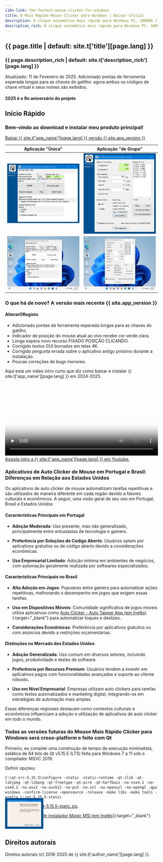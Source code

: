 ```yaml
---
i18n-link: the-fastest-mouse-clicker-for-windows
title: O Mais Rápido Mouse Clicker para Windows | Baixar oficial
description: O clique automático mais rápido para Windows PC. 100000 cliques por segundo alcançado por Win32 array-SendInput(). GUI, linha de comando, outros recursos
description_rich: O clique automático mais rápido para Windows PC. 100000 cliques por segundo alcançado por Win32 array-<a href="https://learn.microsoft.com/pt-br/windows/win32/api/winuser/nf-winuser-sendinput" target="_blank">SendInput()</a>. GUI, linha de comando, outros recursos
---
```


## {{ page.title | default: site.t['title'][page.lang] }}

### {{ page.description_rich | default: site.t['description_rich'][page.lang] }}

Atualizado: 11 de Fevereiro de 2025. Adicionado pontas de ferramenta esperada longas para as chaves do gatilho: agora ambos os códigos de chave virtual e seus nomes são exibidos.

#### 2025 é o 9o aniversário do projeto

<a name="QuickStart"></a>
## Início Rápido

### Bem-vindo ao download e instalar meu produto principal!

<a href="{{ site.download_link_main }}" class="btn btn--stripe">Baixar {{ site.t['app_name'][page.lang] }} versão {{ site.app_version }}</a>



Aplicação "Única" | Aplicação "de Grupo"
----- | -----
![{{ site.t['app_name'][page.lang] }} Versão 2.6.2.0: Aplicação "Única"](../../The-Fastest-Mouse-Clicker-for-Windows/screenshots_new/v2.6.2.0/TFMCfW_v2.6.2.0.png) | ![{{ site.t['app_name'][page.lang] }} Versão 2.6.2.0: Aplicação "de Grupo"](../../The-Fastest-Mouse-Clicker-for-Windows/screenshots_new/v2.6.2.0/TFMCfW_g_v2.6.2.0.png)
![{{ site.t['app_name'][page.lang] }} Versão 2.6.1.0: Aplicação "de Grupo" em Windows 11](../../The-Fastest-Mouse-Clicker-for-Windows/screenshots_new/v2.6.1.0/tfmcfw-win11-22h2-sapp.jpg) | ![{{ site.t['app_name'][page.lang] }} Versão 2.6.1.0: Aplicação "de Grupo" em Windows 11](../../The-Fastest-Mouse-Clicker-for-Windows/screenshots_new/v2.6.1.0/tfmcfw-win11-22h2-gapp.jpg)

<a name="ChangeLog"></a>
### O que há de novo? A versão mais recente&nbsp;{{ site.app_version }}

#### AlterarORegisto

* Adicionado pontas de ferramenta esperada longas para as chaves do gatilho.
* Indicador de posição do mouse atual ao vivo recebe cor verde clara.
* Longa espera novo recurso FIXADO POSIÇÃO CLICANDO.
* Corrigido textos GUI borrados em telas 4K.
* Corrigido pergunta errada sobre o aplicativo antigo próximo durante a instalação.
* Poucas correções de bugs menores.

<p>
Aqui está um vídeo intro curto que diz como baixar e instalar {{ site.t['app_name'][page.lang] }} em 2024-2025.
 <video style="outline:none; width:100%; height:100%;" controls preload="none" poster="/The-Fastest-Mouse-Clicker-for-Windows/videos/TFMCfW_intro_2024.jpg">
  <source src="/The-Fastest-Mouse-Clicker-for-Windows/videos/TFMCfW_intro_2024.mp4" type="video/mp4"/>
  Seu navegador não suporta a tag de vídeo.
</video>
<a href="https://youtu.be/BwB65SpH3-I" target="_blank">Assista intro a {{ site.t['app_name'][page.lang] }} em Youtube.</a>
</p>

### Aplicativos de Auto Clicker de Mouse em Portugal e Brasil: Diferenças em Relação aos Estados Unidos

Os aplicativos de auto clicker de mouse automatizam tarefas repetitivas e são utilizados de maneira diferente em cada região devido a fatores culturais e econômicos. A seguir, uma visão geral de seu uso em Portugal, Brasil e Estados Unidos:

#### Características Principais em Portugal

- **Adoção Moderada**: Uso presente, mas não generalizado, principalmente entre entusiastas de tecnologia e gamers.

- **Preferência por Soluções de Código Aberto**: Usuários optam por aplicativos gratuitos ou de código aberto devido a considerações econômicas.

- **Uso Empresarial Limitado**: Adoção mínima em ambientes de negócios, com automação geralmente realizada por softwares especializados.

#### Características Principais no Brasil

- **Alta Adoção em Jogos**: Populares entre gamers para automatizar ações repetitivas, melhorando o desempenho em jogos que exigem essas tarefas.

- **Uso em Dispositivos Móveis**: Comunidade significativa de jogos móveis utiliza aplicativos como [Auto Clicker - Auto Tapper App (em Inglês)](https://www.similarweb.com/app/google/com.simple.automatic.tap.autoclicker/brazil/){:target="_blank"} para automatizar toques e deslizes.

- **Considerações Econômicas**: Preferência por aplicativos gratuitos ou com anúncios devido a restrições orçamentárias.

#### Distinções no Mercado dos Estados Unidos

- **Adoção Generalizada**: Uso comum em diversos setores, incluindo jogos, produtividade e testes de software.

- **Preferência por Recursos Premium**: Usuários tendem a investir em aplicativos pagos com funcionalidades avançadas e suporte ao cliente robusto.

- **Uso em Nível Empresarial**: Empresas utilizam auto clickers para tarefas como testes automatizados e marketing digital, integrando-os em estratégias de automação mais amplas.

Essas diferenças regionais destacam como contextos culturais e econômicos influenciam a adoção e utilização de aplicativos de auto clicker em todo o mundo.

### Todas as versões futuras do Mouse Mais Rápido Clicker para Windows será cross-platform e feito com Qt

Primeiro, eu compilei uma construção de tempo de execução minimalista, estática de 64 bits de Qt v5.15.5 (LTS) feita para Windows 7 a 11 sob o compilador MSVC 2019.

Definir opções:

```
C:\qt-src-5.15.5\configure -static -static-runtime -qt-zlib -qt-libjpeg -qt-libpng -qt-freetype -qt-pcre -qt-harfbuzz -no-sse4.1 -no-sse4.2 -no-avx2 -no-avx512 -no-pch -no-ssl -no-openssl -no-opengl -qpa windows -confirm-license -opensource -release -make libs -make tools -prefix c:/qt-5.15.5-static
```

Faça o download [qt-5.15.5-static.zip](https://filedn.com/llBp1EbMQML0Hdv9A9SVo6b/qt-5.15.5-static.zip).

* NOVO [Modelo de instalador Magic MSI (em Inglês)](https://github.com/windows-2048/Magic-MSI-Installer-Template){:target="_blank"}

<div style="flex: 1; text-align: left; margin-top: -2vmax;">
    <img src="/screenshot-welcome.png" alt="Magic MSI Installer Template: screenshot-welcome" style="width: 25%; height: auto;" />
</div>

## Direitos autorais

Direitos autorais (c) 2016-2025 de {{ site.t['author_name'][page.lang] }}.
